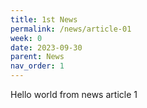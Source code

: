 ```yaml
---
title: 1st News
permalink: /news/article-01
week: 0
date: 2023-09-30
parent: News
nav_order: 1
---
```


Hello world from news article 1
